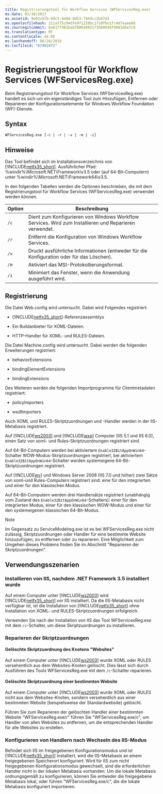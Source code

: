 ```yaml
---
title: Registrierungstool für Workflow Services (WFServicesReg.exe)
ms.date: 03/30/2017
ms.assetid: 9e92c87b-99c5-4e8d-9d53-7944cc2b47d3
ms.openlocfilehash: 211af75c04dfe971228bc1710fbe1fc4d7aaee60
ms.sourcegitcommit: bab17fd81bab7886449217356084bf4881d6e7c8
ms.translationtype: MT
ms.contentlocale: de-DE
ms.lasthandoff: 06/26/2019
ms.locfileid: "67402472"
---
```

# <a name="workflow-service-registration-tool-wfservicesregexe"></a>Registrierungstool für Workflow Services (WFServicesReg.exe)
Beim Registrierungstool für Workflow Services (WFServicesReg.exe) handelt es sich um ein eigenständiges Tool zum Hinzufügen, Entfernen oder Reparieren der Konfigurationselemente für Windows Workflow Foundation (WF)-Dienste.  
  
## <a name="syntax"></a>Syntax  
  
```  
WFServicesReg.exe [-c | -r | -v | -m | -i]  
```  
  
## <a name="remarks"></a>Hinweise  
 Das Tool befindet sich im Installationsverzeichnis von [!INCLUDE[netfx35_short](../../../includes/netfx35-short-md.md)]. Ausführlicher Pfad: %windir%\Microsoft.NET\Framework\v3.5 oder (auf 64-Bit-Computern) unter %windir%\Microsoft.NET\Framework64\v3.5.  
  
 In den folgenden Tabellen werden die Optionen beschrieben, die mit dem Registrierungstool für Workflow Services (WFServicesReg.exe) verwendet werden können.  
  
|Option|Beschreibung|  
|------------|-----------------|  
|`/c`|Dient zum Konfigurieren von Windows Workflow Services. Wird zum Installieren und Reparieren verwendet.|  
|`/r`|Entfernt die Konfiguration von Windows Workflow Services.|  
|`/v`|Druckt ausführliche Informationen (entweder für die Konfiguration oder für das Löschen).|  
|`/m`|Aktiviert das MSI-Protokollierungsformat.|  
|`/i`|Minimiert das Fenster, wenn die Anwendung ausgeführt wird.|  
  
## <a name="registration"></a>Registrierung  
 Die Datei Web.config wird untersucht. Dabei wird Folgendes registriert:  
  
- [!INCLUDE[netfx35_short](../../../includes/netfx35-short-md.md)]-Referenzassemblys  
  
- Ein Buildanbieter für XOML-Dateien.  
  
- HTTP-Handler für XOML- und RULES-Dateien.  
  
 Die Datei Machine.config wird untersucht. Dabei werden die folgenden Erweiterungen registriert:  
  
- behaviorExtensions  
  
- bindingElementExtensions  
  
- bindingExtensions  
  
 Des Weiteren werden die folgenden Importprogramme für Clientmetadaten registriert:  
  
- policyImporters  
  
- wsdlImporters  
  
 Auch XOML und RULES-Skriptzuordnungen und -Handler werden in der IIS-Metabasis registriert.  
  
 Auf [!INCLUDE[ws2003](../../../includes/ws2003-md.md)] und [!INCLUDE[wxp](../../../includes/wxp-md.md)] Computer (IIS 5.1 und IIS 6.0), einen Satz von xoml- und Rules-Skriptzuordnungen registriert sind.  
  
 Auf 64-Bit-Computern werden bei aktiviertem `Enable32BitAppOnWin64`-Schalter WOW-Modus-Skriptzuordnungen registriert, bei aktiviertem `Enable32BitAppOnWin64`-Schalter werden systemeigene 64-Bit-Skriptzuordnungen registriert.  
  
 Auf [!INCLUDE[wv](../../../includes/wv-md.md)] und Windows Server 2008 (IIS 7.0 und höher) zwei Sätze von xoml-und Rules-Computern registriert sind: eine für den integrierten und einer für den klassischen Modus.  
  
 Auf 64-Bit-Computern werden drei Handlersätze registriert (unabhängig vom Zustand des `Enable32BitAppOnWin64`-Schalters): einer für den integrierten Modus, einer für den klassischen WOW-Modus und einer für den systemeigenen klassischen 64-Bit-Modus.  
  
> [!NOTE]
>  Im Gegensatz zu ServiceModelreg.exe ist es bei WFServicesReg.exe nicht zulässig, Skriptzuordnungen oder Handler für eine bestimmte Website hinzuzufügen, zu entfernen oder zu reparieren. Eine Möglichkeit zum Umgehen dieses Problems finden Sie im Abschnitt "Reparieren der Skriptzuordnungen".  
  
## <a name="usage-scenarios"></a>Verwendungsszenarien  
  
### <a name="installing-iis-after-net-framework-35-is-installed"></a>Installieren von IIS, nachdem .NET Framework&#160;3.5 installiert wurde  
 Auf einem Computer unter [!INCLUDE[ws2003](../../../includes/ws2003-md.md)] wird [!INCLUDE[netfx35_short](../../../includes/netfx35-short-md.md)] vor IIS installiert. Da die IIS-Metabasis nicht verfügbar ist, ist die Installation von [!INCLUDE[netfx35_short](../../../includes/netfx35-short-md.md)] ohne Installation von XOML- und RULES-Skriptzuordnungen erfolgreich.  
  
 Verwenden Sie nach der Installation von IIS das Tool WFServicesReg.exe mit dem `/c`-Schalter, um diese Skriptzuordnungen zu installieren.  
  
### <a name="repairing-the-scriptmaps"></a>Reparieren der Skriptzuordnungen  
  
#### <a name="scriptmap-deleted-under-web-sites-node"></a>Gelöschte Skriptzuordnung des Knotens "Websites"  
 Auf einem Computer unter [!INCLUDE[ws2003](../../../includes/ws2003-md.md)] wurde XOML oder RULES versehentlich aus dem Websites-Knoten gelöscht. Dies lässt sich durch Ausführen des Tools WFServicesReg.exe mit dem `/c`-Schalter reparieren.  
  
#### <a name="scriptmap-deleted-under-a-particular-web-site"></a>Gelöschte Skriptzuordnung einer bestimmten Website  
 Auf einem Computer unter [!INCLUDE[ws2003](../../../includes/ws2003-md.md)] wurde XOML oder RULES nicht aus dem Websites-Knoten, sondern versehentlich aus einer bestimmten Website (beispielsweise der Standardwebsite) gelöscht.  
  
 Führen Sie zum Reparieren der gelöschten Handler einer bestimmten Website "WFServicesReg.exe/r" führen Sie "WFServicesReg.exe/c", um Handler von allen Websites zu entfernen, um die entsprechenden Handler für alle Websites zu erstellen.  
  
### <a name="configuring-handlers-after-switching-iis-mode"></a>Konfigurieren von Handlern nach Wechseln des IIS-Modus  
 Befindet sich IIS im freigegebenen Konfigurationsmodus und ist [!INCLUDE[netfx35_short](../../../includes/netfx35-short-md.md)] installiert, wird die IIS-Metabasis an einem freigegebenen Speicherort konfiguriert. Wird für IIS zum nicht freigegebenen Konfigurationsmodus gewechselt, sind die erforderlichen Handler nicht in der lokalen Metabasis vorhanden. Um die lokale Metabasis ordnungsgemäß zu konfigurieren, können Sie entweder die freigegebene Metabasis lokal, oder führen "WFServicesReg.exe/c", die die lokale Metabasis konfiguriert importieren.
